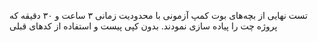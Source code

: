 
تست نهایی از بچه‌های بوت کمپ
آزمونی با محدودیت زمانی ۳ ساعت و ۳۰ دقیقه که پروژه چت را پیاده سازی نمودند.
بدون کپی پیست و استفاده از کدهای قبلی


